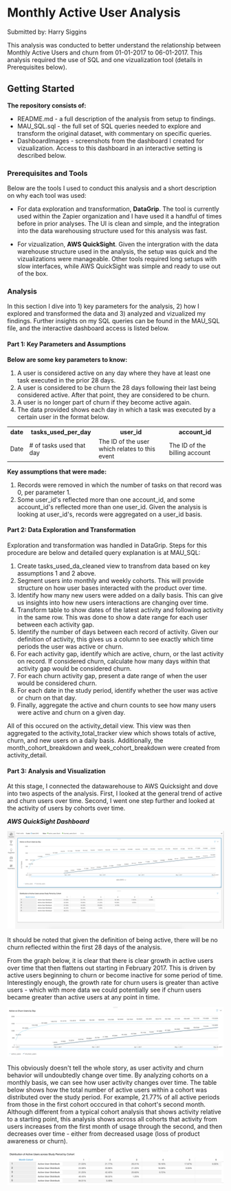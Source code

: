 # Monthly Active User Analysis
Submitted by: Harry Siggins

This analysis was conducted to better understand the relationship between Monthly Active Users and churn from 01-01-2017 to 06-01-2017. This analysis required the use of SQL and one vizualization tool (details in Prerequisites below).

## Getting Started

**The repository consists of:**

- README.md - a full description of the analysis from setup to findings.
- MAU_SQL.sql - the full set of SQL queries needed to explore and transform the original dataset, with commentary on specific queries.
- DashboardImages - screenshots from the dashboard I created for vizualization. Access to this dashboard in an interactive setting is described below.

### Prerequisites and Tools

Below are the tools I used to conduct this analysis and a short description on why each tool was used:

- For data exploration and transformation, **DataGrip**. The tool is currently used within the Zapier organization and I have used it a handful of times before in prior analyses. The UI is clean and simple, and the integration into the data warehousing structure used for this analysis was fast.

- For vizualization, **AWS QuickSight**. Given the intergration with the data warehouse structure used in the analysis, the setup was quick and the vizualizations were manageable. Other tools required long setups with slow interfaces, while AWS QuickSight was simple and ready to use out of the box.

### Analysis

In this section I dive into 1) key parameters for the analysis, 2) how I explored and transformed the data and 3) analyzed and vizualized my findings. Further insights on my SQL queries can be found in the MAU_SQL file, and the interactive dashboard access is listed below.

#### Part 1: Key Parameters and Assumptions

**Below are some key parameters to know:**

1. A user is considered active on any day where they have at least one task executed in the prior 28 days.
2. A user is considered to be churn the 28 days following their last being considered active. After that point, they are considered to be churn.
3. A user is no longer part of churn if they become active again.
4. The data provided shows each day in which a task was executed by a certain user in the format below.

<table>
  <tr>
    <th>date</th>
    <th>tasks_used_per_day</th>
    <th>user_id</th>
    <th>account_id</th>
  </tr>
  <tr>
    <td>Date</td>
    <td># of tasks used that day</td>
    <td>The ID of the user which relates to this event</td>
    <td>The ID of the billing account</td>
  </tr>
</table>

**Key assumptions that were made:**

1. Records were removed in which the number of tasks on that record was 0, per parameter 1.
2. Some user_id's reflected more than one account_id, and some account_id's reflected more than one user_id. Given the analysis is looking at user_id's, records were aggregated on a user_id basis.

#### Part 2: Data Exploration and Transformation

Exploration and transformation was handled in DataGrip. Steps for this procedure are below and detailed query explanation is at MAU_SQL:

1. Create tasks_used_da_cleaned view to transfrom data based on key assumptions 1 and 2 above.
2. Segment users into monthly and weekly cohorts. This will provide structure on how user bases interacted with the product over time.
3. Identify how many new users were added on a daily basis. This can give us insights into how new users interactions are changing over time.
4. Transform table to show dates of the latest activity and following activity in the same row. This was done to show a date range for each user between each activity gap.
5. Identify the number of days between each record of activity. Given our definition of activity, this gives us a column to see exactly which time periods the user was active or churn.
5. For each activity gap, identify which are active, churn, or the last activity on record. If considered churn, calculate how many days within that activity gap would be considered churn.
6. For each churn activity gap, present a date range of when the user would be considered churn.
7. For each date in the study period, identify whether the user was active or churn on that day.
8. Finally, aggregate the active and churn counts to see how many users were active and churn on a given day.

All of this occured on the activity_detail view. This view was then aggregated to the activity_total_tracker view which shows totals of active, churn, and new users on a daily basis. Additionally, the month_cohort_breakdown and week_cohort_breakdown were created from activity_detail.

#### Part 3: Analysis and Visualization

At this stage, I connected the datawarehouse to AWS Quicksight and dove into two aspects of the analysis. First, I looked at the general trend of active and churn users over time. Second, I went one step further and looked at the activity of users by cohorts over time.

***AWS QuickSight Dashboard***

![alt text](https://github.com/harrysiggins/zapier/blob/master/DashboardImages/Dashboard_Whole.png)

It should be noted that given the definition of being active, there will be no churn reflected within the first 28 days of the analysis.

From the graph below, it is clear that there is clear growth in active users over time that then flattens out starting in February 2017. This is driven by active users beginning to churn or become inactive for some period of time. Interestingly enough, the growth rate for churn users is greater than active users - which with more data we could potentially see if churn users became greater than active users at any point in time. 

![alt text](https://github.com/harrysiggins/zapier/blob/master/DashboardImages/Active%20vs%20Churn.png)

This obviously doesn't tell the whole story, as user activity and churn behavior will undoubtedly change over time. By analyzing cohorts on a monthly basis, we can see how user activity changes over time. The table below shows how the total number of active users within a cohort was distributed over the study period. For example, 21.77% of all active periods from those in the first cohort occcured in that cohort's second month. Although different from a typical cohort analysis that shows activity relative to a starting point, this analysis shows across all cohorts that activity from users increases from the first month of usage through the second, and then decreases over time - either from decreased usage (loss of product awareness or churn).

![alt text](https://github.com/harrysiggins/zapier/blob/master/DashboardImages/Cohort.png)






